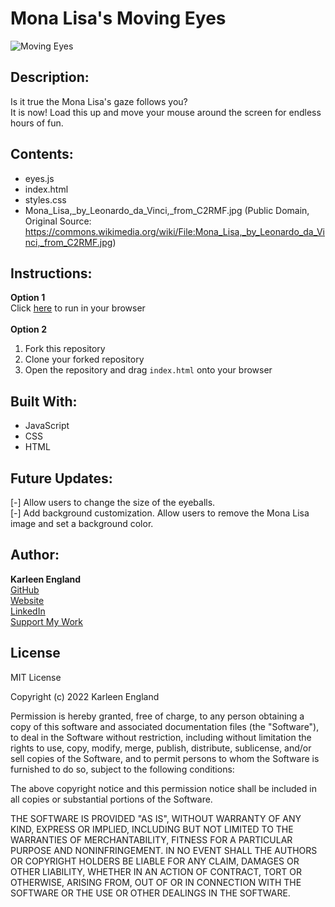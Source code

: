 # Mona Lisa's Moving Eyes
![Moving Eyes](https://user-images.githubusercontent.com/99510271/167272344-1670a937-6f47-462c-9c8a-641238c75d6e.gif)



## Description:
Is it true the Mona Lisa's gaze follows you?<br>
It is now! Load this up and move your mouse around the screen for endless hours of fun.

## Contents:
- eyes.js
- index.html
- styles.css
- Mona_Lisa,_by_Leonardo_da_Vinci,_from_C2RMF.jpg (Public Domain, Original Source: https://commons.wikimedia.org/wiki/File:Mona_Lisa,_by_Leonardo_da_Vinci,_from_C2RMF.jpg)

## Instructions:
**Option 1**
<br>
Click <a href="https://ksengland.github.io/Moving-Eyes/" target="_blank">here</a> to run in your browser
<br><br>
**Option 2**
1. Fork this repository
2. Clone your forked repository
3. Open the repository and drag `index.html` onto your browser

## Built With:
- JavaScript
- CSS
- HTML

## Future Updates:
[-] Allow users to change the size of the eyeballs.
<br>
[-] Add background customization. Allow users to remove the Mona Lisa image and set a background color.

## Author:
**Karleen England**
<br>
<a href="https://github.com/ksengland" target="_blank">GitHub</a>
<br>
<a href="https://ksengland.github.io" target="_blank">Website</a>
<br>
<a href="https://www.linkedin.com/in/karleenengland/" target="_blank">LinkedIn</a>
<br>
<a href="https://www.buymeacoffee.com/ksengland" target="_blank">Support My Work</a>

## License
MIT License

Copyright (c) 2022 Karleen England

Permission is hereby granted, free of charge, to any person obtaining a copy
of this software and associated documentation files (the "Software"), to deal
in the Software without restriction, including without limitation the rights
to use, copy, modify, merge, publish, distribute, sublicense, and/or sell
copies of the Software, and to permit persons to whom the Software is
furnished to do so, subject to the following conditions:

The above copyright notice and this permission notice shall be included in all
copies or substantial portions of the Software.

THE SOFTWARE IS PROVIDED "AS IS", WITHOUT WARRANTY OF ANY KIND, EXPRESS OR
IMPLIED, INCLUDING BUT NOT LIMITED TO THE WARRANTIES OF MERCHANTABILITY,
FITNESS FOR A PARTICULAR PURPOSE AND NONINFRINGEMENT. IN NO EVENT SHALL THE
AUTHORS OR COPYRIGHT HOLDERS BE LIABLE FOR ANY CLAIM, DAMAGES OR OTHER
LIABILITY, WHETHER IN AN ACTION OF CONTRACT, TORT OR OTHERWISE, ARISING FROM,
OUT OF OR IN CONNECTION WITH THE SOFTWARE OR THE USE OR OTHER DEALINGS IN THE
SOFTWARE.
